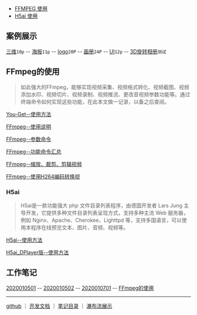 
- [FFMPEG 使用](https://wk6111.github.io/6111/#FFmpeg的使用)
- [H5ai 使用](https://wk6111.github.io/6111/#h5ai)

## 案例展示

[三维](文章/平衡车-动动三维.markdown)`10p`
-- [海报](文章/产品海报[11p].markdown)`11p`
-- [logo](文章/金融logo[20P].markdown)`20P`
-- [画册](文章/植保无人机画册[24P].markdown)`24P`
-- [UI](文章/UI.markdown)`12p`
-- [3D旋转相册](文章/3D旋转.markdown)`测试`

## FFmpeg的使用

> 如此强大的FFmpeg，能够实现视频采集、视频格式转化、视频截图、视频添加水印、视频切片、视频录制、视频推流、更改音视频参数功能等。通过终端命令如何实现这些功能，在此本文做一记录，以备之后查阅。

[You-Get--使用方法](文章/You-Get使用方法.markdown)

[FFmpeg--使用说明](文章/FFmpeg使用说明.markdown)

[FFmpeg--参数命令](文章/FFmpeg参数命令.markdown)

[FFmpeg--功能命令汇总](文章/FFmpeg功能命令汇总.markdown)

[FFmpeg--缩放、裁剪、剪辑视频](文章/ffmpeg缩放、裁剪、剪辑视频.markdown)

[FFmpeg--使用H264编码转换视](文章/FFmpeg使用H264编码转换视.markdown)

### H5ai

> H5ai是一款功能强大 php 文件目录列表程序，由德国开发者 Lars Jung 主导开发，它提供多种文件目录列表呈现方式，支持多种主流 Web 服务器，例如 Nginx、Apache、Cherokee、Lighttpd 等，支持多国语言，可以使用本程序在线预览文本、图片、音频、视频等。

[H5ai--使用方法](文章/H5ai.markdown)

[H5ai_DPlayer版--使用方法](文章/开源H5ai(DPlayer版).markdown)

## 工作笔记

[2020010501](文章/2020010501.markdown)
-- [2020010502](文章/2020010502.markdown)
-- [2020010701](文章/20200107.markdown)
-- [FFmpeg的使用](文章/FFmpeg的使用.markdown)




------
[github](https://github.com/wk6111) ｜ [开发文档](https://guides.github.com/features/mastering-markdown/)  ｜  [笔记目录](笔记目录.markdown) ｜ [瀑布流展示](瀑布流.md)
